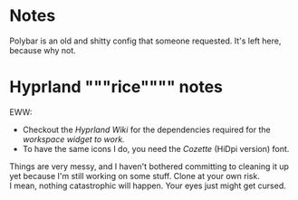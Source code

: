 # Notes

Polybar is an old and shitty config that someone requested. It's left here, because why not.

# Hyprland """rice"""" notes

EWW:

- Checkout the *Hyprland Wiki* for the dependencies required for the *workspace widget to work.*
- To have the same icons I do, you need the *Cozette* (HiDpi version) font.

Things are very messy, and I haven't bothered committing to cleaning it up yet because I'm still working on some stuff. Clone at your own risk. \
I mean, nothing catastrophic will happen. Your eyes just might get cursed.

